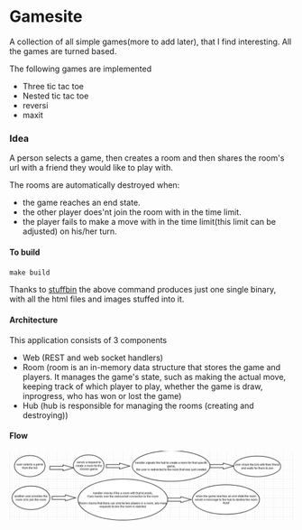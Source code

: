 # Gamesite

A collection of all simple games(more to add later), that I find interesting. All the games are turned based.

The following games are implemented

* Three tic tac toe
* Nested tic tac toe
* reversi
* maxit

### Idea
A person selects a game, then creates a room and then shares the room's url with a friend they would like to play with.

The rooms are automatically destroyed when:

* the game reaches an end state.
* the other player does'nt join the room with in the time limit.
* the player fails to make a move with in the time limit(this limit can be adjusted) on his/her turn.



#### To build

`make build`

Thanks to [stuffbin](https://github.com/knadh/stuffbin) the above command produces just one single binary, with all the html files and images stuffed into it.

#### Architecture
This application consists of 3 components

* Web (REST and web socket handlers)
* Room (room is an in-memory data structure that stores the game and players. It manages the game's state, such as making the actual move, keeping track of which player to play, whether the game is draw, inprogress, who has won or lost the game)
* Hub (hub is responsible for managing the rooms (creating and destroying))

#### Flow
![the flow](gamesite.png "flow image")




